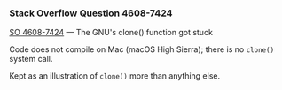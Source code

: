 ### Stack Overflow Question 4608-7424

[SO 4608-7424](https://stackoverflow.com/q/46087424) &mdash;
The GNU&#39;s clone() function got stuck

Code does not compile on Mac (macOS High Sierra); there is no `clone()`
system call.

Kept as an illustration of `clone()` more than anything else.
